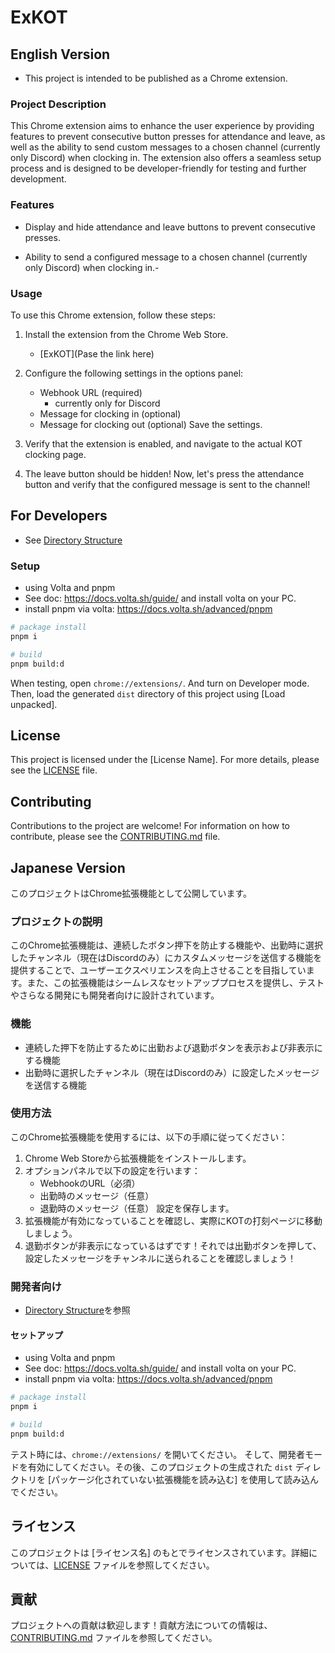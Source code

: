 # ExKOT

## English Version

- This project is intended to be published as a Chrome extension.

### Project Description

This Chrome extension aims to enhance the user experience by providing features to prevent consecutive button presses for attendance and leave, as well as the ability to send custom messages to a chosen channel (currently only Discord) when clocking in. The extension also offers a seamless setup process and is designed to be developer-friendly for testing and further development.

### Features

- Display and hide attendance and leave buttons to prevent consecutive presses.

- Ability to send a configured message to a chosen channel (currently only Discord) when clocking in.-

### Usage

To use this Chrome extension, follow these steps:

1. Install the extension from the Chrome Web Store.
   <!-- TODO: Pase the link here. -->

   - [ExKOT](Pase the link here)

2. Configure the following settings in the options panel:

   - Webhook URL (required)
     - currently only for Discord
   - Message for clocking in (optional)
   - Message for clocking out (optional)
     Save the settings.

3. Verify that the extension is enabled, and navigate to the actual KOT clocking page.
4. The leave button should be hidden! Now, let's press the attendance button and verify that the configured message is sent to the channel!

## For Developers

- See [Directory Structure](./DIRECTORY.md)

### Setup

- using Volta and pnpm
- See doc: https://docs.volta.sh/guide/ and install volta on your PC.
- install pnpm via volta: https://docs.volta.sh/advanced/pnpm

```sh
# package install
pnpm i

# build
pnpm build:d
```

When testing, open `chrome://extensions/`.
And turn on Developer mode. Then, load the generated `dist` directory of this project using [Load unpacked].

## License

This project is licensed under the [License Name]. For more details, please see the [LICENSE](./LICENSE) file.

## Contributing

Contributions to the project are welcome! For information on how to contribute, please see the [CONTRIBUTING.md](./CONTRIBUTING.md) file.

## Japanese Version

このプロジェクトはChrome拡張機能として公開しています。

### プロジェクトの説明

このChrome拡張機能は、連続したボタン押下を防止する機能や、出勤時に選択したチャンネル（現在はDiscordのみ）にカスタムメッセージを送信する機能を提供することで、ユーザーエクスペリエンスを向上させることを目指しています。また、この拡張機能はシームレスなセットアッププロセスを提供し、テストやさらなる開発にも開発者向けに設計されています。

### 機能

- 連続した押下を防止するために出勤および退勤ボタンを表示および非表示にする機能
- 出勤時に選択したチャンネル（現在はDiscordのみ）に設定したメッセージを送信する機能

### 使用方法

このChrome拡張機能を使用するには、以下の手順に従ってください：

1. Chrome Web Storeから拡張機能をインストールします。
2. オプションパネルで以下の設定を行います：
   - WebhookのURL（必須）
   - 出勤時のメッセージ（任意）
   - 退勤時のメッセージ（任意）
     設定を保存します。
3. 拡張機能が有効になっていることを確認し、実際にKOTの打刻ページに移動しましょう。
4. 退勤ボタンが非表示になっているはずです！それでは出勤ボタンを押して、設定したメッセージをチャンネルに送られることを確認しましょう！

### 開発者向け

- [Directory Structure](./DIRECTORY.md)を参照

#### セットアップ

- using Volta and pnpm
- See doc: https://docs.volta.sh/guide/ and install volta on your PC.
- install pnpm via volta: https://docs.volta.sh/advanced/pnpm

```sh
# package install
pnpm i

# build
pnpm build:d
```

テスト時には、`chrome://extensions/` を開いてください。
そして、開発者モードを有効にしてください。その後、このプロジェクトの生成された `dist` ディレクトリを [パッケージ化されていない拡張機能を読み込む] を使用して読み込んでください。

## ライセンス

このプロジェクトは [ライセンス名] のもとでライセンスされています。詳細については、[LICENSE](./LICENSE) ファイルを参照してください。

## 貢献

プロジェクトへの貢献は歓迎します！貢献方法についての情報は、[CONTRIBUTING.md](./CONTRIBUTING.md) ファイルを参照してください。
